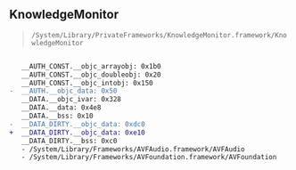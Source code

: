 ## KnowledgeMonitor

> `/System/Library/PrivateFrameworks/KnowledgeMonitor.framework/KnowledgeMonitor`

```diff

   __AUTH_CONST.__objc_arrayobj: 0x1b0
   __AUTH_CONST.__objc_doubleobj: 0x20
   __AUTH_CONST.__objc_intobj: 0x150
-  __AUTH.__objc_data: 0x50
   __DATA.__objc_ivar: 0x328
   __DATA.__data: 0x4e8
   __DATA.__bss: 0x10
-  __DATA_DIRTY.__objc_data: 0xdc0
+  __DATA_DIRTY.__objc_data: 0xe10
   __DATA_DIRTY.__bss: 0xc0
   - /System/Library/Frameworks/AVFAudio.framework/AVFAudio
   - /System/Library/Frameworks/AVFoundation.framework/AVFoundation

```
